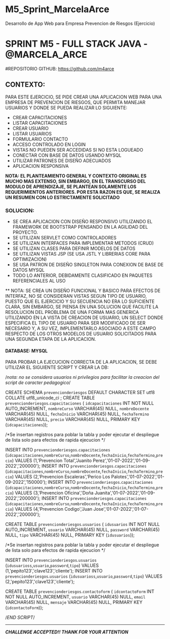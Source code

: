 # M5_Sprint_MarcelaArce
Desarrollo de App Web para Empresa Prevencion de Riesgos (Ejercicio)

# SPRINT M5 - FULL STACK JAVA - @MARCELA_ARCE
#REPOSITORIO GITHUB: https://github.com/m4arce

## CONTEXTO:

PARA ESTE EJERCICIO, SE PIDE CREAR UNA APLICACION WEB PARA UNA EMPRESA DE PREVENCION DE RIESGOS, QUE PERMITA MANEJAR USUARIOS Y
DONDE SE PUEDA REALIZAR LO SIGUIENTE:

* CREAR CAPACITACIONES 
* LISTAR CAPACITACIONES
* CREAR USUARIO
* LISTAR USUARIOS
* FORMULARIO CONTACTO
* ACCESO CONTROLADO EN LOGIN
* VISTAS NO PUEDEN SER ACCEDIDAS SI NO ESTA LOGUEADO
* CONECTAR CON BASE DE DATOS USANDO MYSQL
* UTILIZAR PATRONES DE DISEÑO ADECUADOS
* APLICACION RESPONSIVA

**NOTA: EL PLANTEAMIENTO GENERAL Y CONTEXTO ORIGINAL ES MUCHO MAS EXTENSO, SIN EMBARGO, EN EL TRANSCURSO DEL MODULO DE APRENDIZAJE, SE PLANTEAN
SOLAMENTE LOS REQUERIMIENTOS ANTERIORES. POR ESTA RAZON ES QUE, SE REALIZA UN RESUMEN CON LO ESTRICTAMENTE SOLICITADO**

### SOLUCION:

* SE CREA APLICACION CON DISEÑO RESPONSIVO UTILIZANDO EL FRAMEWORK DE BOOTSTRAP PENSANDO EN LA AGILIDAD DEL PROYECTO.
* SE UTILIZAN SERVLET COMO CONTROLADORES
* SE UTILIZAN INTERFACES PARA IMPLEMENTAR METODOS (CRUD)
* SE UTILIZAN CLASES PARA DEFINIR MODELOS DE DATOS
* SE UTILIZAN VISTAS JSP (SE USA JSTL Y LIBRERIAS CORE PARA OPTIMIZACION)
* SE USA PATRON DE DISEÑO SINGLETON PARA CONEXION DE BASE DE DATOS MYSQL
* TODO LO ANTERIOR, DEBIDAMENTE CLASIFICADO EN PAQUETES REFERENCIALES AL USO

** NOTA: SE CREA UN DISEÑO FUNCIONAL Y BASICO PARA EFECTOS DE INTERFAZ, NO SE CONSIDERAN VISTAS SEGUN TIPO DE USUARIO, PUESTO QUE EL EJERCICIO
Y SU SECUENCIA NO ERA LO SUFICIENTE CLARA, SIN EMBARGO, SE PIENSA EN UNA SOLUCION QUE FACILITE LA RESOLUCION DEL PROBLEMA DE UNA FORMA MAS GENERICA
UTILIZANDO EN LA VISTA DE CREACION DE USUARIO, UN SELECT DONDE ESPECIFICA EL TIPO DE USUARIO PARA SER MODIFICADO DE SER NECESARIO Y, A SU VEZ,
IMPLEMENTARLO ASOCIADO A ESTE CAMPO RESPECTO DE LOS OTROS MODELOS DE USUARIO SOLICITADOS PARA UNA SEGUNDA ETAPA DE LA APLICACION.

#### DATABASE: MYSQL

PARA PROBAR LA EJECUCION CORRECTA DE LA APLICACION, SE DEBE UTILIZAR EL SIGUIENTE SCRIPT Y CREAR LA DB:

/*nota: no se considera usuarios ni privilegios para facilitar la creacion del script de caracter pedagogico*/

CREATE SCHEMA `prevencionderiesgos` DEFAULT CHARACTER SET utf8 COLLATE utf8_unicode_ci ;
CREATE TABLE `prevencionderiesgos`.`capacitaciones` (
  `idcapacitaciones` INT NOT NULL AUTO_INCREMENT,
  `nombreCurso` VARCHAR(45) NULL,
  `nombreDocente` VARCHAR(45) NULL,
  `fechaInicio` VARCHAR(45) NULL,
  `fechaTermino` VARCHAR(45) NULL,
  `precio` VARCHAR(45) NULL,
  PRIMARY KEY (`idcapacitaciones`));
  
 /*Se insertan registros para poblar la tabla y poder ejecutar el despliegue de lista solo para efectos de rapida ejecucion */
  
INSERT INTO `prevencionderiesgos`.`capacitaciones` (`idcapacitaciones`,`nombreCurso`,`nombreDocente`,`fechaInicio`,`fechaTermino`,`precio`) VALUES (1,'Prevencion Total','Juanito Perez','01-07-2022','01-09-2022','200000');
INSERT INTO `prevencionderiesgos`.`capacitaciones` (`idcapacitaciones`,`nombreCurso`,`nombreDocente`,`fechaInicio`,`fechaTermino`,`precio`) VALUES (2,'Prevencion Escaleras','Perico Los Palotes','01-07-2022','01-09-2022','150000');
INSERT INTO `prevencionderiesgos`.`capacitaciones` (`idcapacitaciones`,`nombreCurso`,`nombreDocente`,`fechaInicio`,`fechaTermino`,`precio`) VALUES (3,'Prevencion Oficina','Doña Juanita','01-07-2022','01-09-2022','200000');
INSERT INTO `prevencionderiesgos`.`capacitaciones` (`idcapacitaciones`,`nombreCurso`,`nombreDocente`,`fechaInicio`,`fechaTermino`,`precio`) VALUES (4,'Prevencion Codigo','Juan Jose','01-07-2022','01-07-2022','200000');

CREATE TABLE `prevencionderiesgos`.`usuarios` (
  `idusuarios` INT NOT NULL AUTO_INCREMENT,
  `usuario` VARCHAR(45) NULL,
  `password` VARCHAR(45) NULL,
  `tipo` VARCHAR(45) NULL,
  PRIMARY KEY (`idusuarios`));

/*Se insertan registros para poblar la tabla y poder ejecutar el despliegue de lista solo para efectos de rapida ejecucion */

INSERT INTO `prevencionderiesgos`.`usuarios` (`idusuarioss`,`usuario`,`password`,`tipo`) VALUES (1,'pepito123','clave123','cliente');
INSERT INTO `prevencionderiesgos`.`usuarios` (`idusuarioss`,`usuario`,`password`,`tipo`) VALUES (2,'pepito123','clave123','cliente');
  
  CREATE TABLE `prevencionderiesgos`.`contactoform` (
  `idcontactoForm` INT NOT NULL AUTO_INCREMENT,
  `usuario` VARCHAR(45) NULL,
  `email` VARCHAR(45) NULL,
  `mensaje` VARCHAR(45) NULL,
  PRIMARY KEY (`idcontactoForm`));

/*END SCRIPT*/

**************************************************************************************************************************************

***CHALLENGE ACCEPTED!! THANK FOR YOUR ATTENTION*** 

